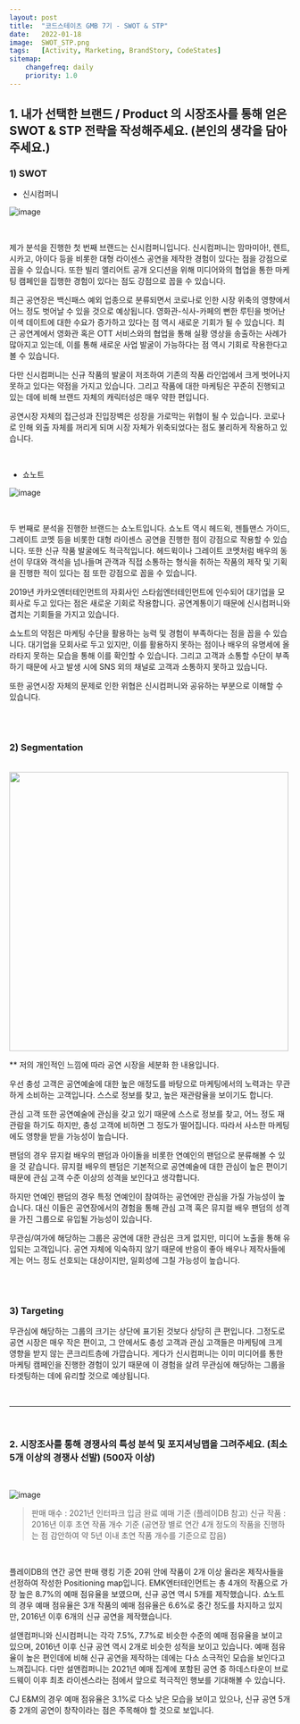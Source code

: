 ```yaml
---
layout: post
title:  "코드스테이츠 GMB 7기 - SWOT & STP"
date:   2022-01-18
image:  SWOT_STP.png
tags:   [Activity, Marketing, BrandStory, CodeStates]
sitemap:
    changefreq: daily
    priority: 1.0
---
```


## 1. 내가 선택한 브랜드 / Product 의 시장조사를 통해 얻은 SWOT & STP 전략을 작성해주세요. (본인의 생각을 담아주세요.)

### 1) SWOT

- 신시컴퍼니

![image](https://user-images.githubusercontent.com/39390943/150074406-6c9a967b-fea2-4283-a7f0-9bec800d1a07.png)

<br>

제가 분석을 진행한 첫 번째 브랜드는 신시컴퍼니입니다. 신시컴퍼니는 맘마미아!, 렌트, 시카고, 아이다 등을 비롯한 대형 라이센스 공연을 제작한 경험이 있다는 점을 강점으로 꼽을 수 있습니다. 또한 빌리 엘리어트 공개 오디션을 위해 미디어와의 협업을 통한 마케팅 캠페인을 집행한 경험이 있다는 점도 강점으로 꼽을 수 있습니다.

최근 공연장은 백신패스 예외 업종으로 분류되면서 코로나로 인한 시장 위축의 영향에서 어느 정도 벗어날 수 있을 것으로 예상됩니다. 영화관-식사-카페의 뻔한 루틴을 벗어난 이색 데이트에 대한 수요가 증가하고 있다는 점 역시 새로운 기회가 될 수 있습니다. 최근 공연계에서 영화관 혹은 OTT 서비스와의 협업을 통해 실황 영상을 송출하는 사례가 많아지고 있는데, 이를 통해 새로운 사업 발굴이 가능하다는 점 역시 기회로 작용한다고 볼 수 있습니다.

다만 신시컴퍼니는 신규 작품의 발굴이 저조하여 기존의 작품 라인업에서 크게 벗어나지 못하고 있다는 약점을 가지고 있습니다. 그리고 작품에 대한 마케팅은 꾸준히 진행되고 있는 데에 비해 브랜드 자체의 캐릭터성은 매우 약한 편입니다.

공연시장 자체의 접근성과 진입장벽은 성장을 가로막는 위협이 될 수 있습니다. 코로나로 인해 외출 자체를 꺼리게 되며 시장 자체가 위축되었다는 점도 불리하게 작용하고 있습니다.

<br>

- 쇼노트

![image](https://user-images.githubusercontent.com/39390943/150074256-c6bd815d-0feb-4469-9956-985eb1e79842.png)

<br>

두 번째로 분석을 진행한 브랜드는 쇼노트입니다. 쇼노트 역시 헤드윅, 젠틀맨스 가이드, 그레이트 코멧 등을 비롯한 대형 라이센스 공연을 진행한 점이 강점으로 작용할 수 있습니다. 또한 신규 작품 발굴에도 적극적입니다. 헤드윅이나 그레이트 코멧처럼 배우의 동선이 무대와 객석을 넘나들며 관객과 직접 소통하는 형식을 취하는 작품의 제작 및 기획을 진행한 적이 있다는 점 또한 강점으로 꼽을 수 있습니다.  

2019년 카카오엔터테인먼트의 자회사인 스타쉽엔터테인먼트에 인수되어 대기업을 모회사로 두고 있다는 점은 새로운 기회로 작용합니다. 공연계통이기 때문에 신시컴퍼니와 겹치는 기회들을 가지고 있습니다.  

쇼노트의 약점은 마케팅 수단을 활용하는 능력 및 경험이 부족하다는 점을 꼽을 수 있습니다. 대기업을 모회사로 두고 있지만, 이를 활용하지 못하는 점이나 배우의 유명세에 올라타지 못하는 모습을 통해 이를 확인할 수 있습니다. 그리고 고객과 소통할 수단이 부족하기 때문에 사고 발생 시에 SNS 외의 채널로 고객과 소통하지 못하고 있습니다.  

또한 공연시장 자체의 문제로 인한 위협은 신시컴퍼니와 공유하는 부분으로 이해할 수 있습니다.  

<br><br>

### 2) Segmentation

<br>

<img src="https://user-images.githubusercontent.com/39390943/150074707-aa0813cc-501a-45f9-8140-7096012f78b4.png" width=500>

<br>

** 저의 개인적인 느낌에 따라 공연 시장을 세분화 한 내용입니다.

우선 충성 고객은 공연예술에 대한 높은 애정도를 바탕으로 마케팅에서의 노력과는 무관하게 소비하는 고객입니다. 스스로 정보를 찾고, 높은 재관람율을 보이기도 합니다.

관심 고객 또한 공연예술에 관심을 갖고 있기 때문에 스스로 정보를 찾고, 어느 정도 재관람을 하기도 하지만, 충성 고객에 비하면 그 정도가 떨어집니다. 따라서 사소한 마케팅에도 영향을 받을 가능성이 높습니다.

팬덤의 경우 뮤지컬 배우의 팬덤과 아이돌을 비롯한 연예인의 팬덤으로 분류해볼 수 있을 것 같습니다. 뮤지컬 배우의 팬덤은 기본적으로 공연예술에 대한 관심이 높은 편이기 때문에 관심 고객 수준 이상의 성격을 보인다고 생각합니다.

하지만 연예인 팬덤의 경우 특정 연예인이 참여하는 공연에만 관심을 가질 가능성이 높습니다. 대신 이들은 공연장에서의 경험을 통해 관심 고객 혹은 뮤지컬 배우 팬덤의 성격을 가진 그룹으로 유입될 가능성이 있습니다.

무관심/여가에 해당하는 그룹은 공연에 대한 관심은 크게 없지만, 미디어 노출을 통해 유입되는 고객입니다. 공연 자체에 익숙하지 않기 때문에 반응이 좋아 배우나 제작사들에게는 어느 정도 선호되는 대상이지만, 일회성에 그칠 가능성이 높습니다.

<br><br>

### 3) Targeting

무관심에 해당하는 그룹의 크기는 상단에 표기된 것보다 상당히 큰 편입니다. 그정도로 공연 시장은 매우 작은 편이고, 그 안에서도 충성 고객과 관심 고객들은 마케팅에 크게 영향을 받지 않는 콘크리트층에 가깝습니다. 게다가 신시컴퍼니는 이미 미디어를 통한 마케팅 캠페인을 진행한 경험이 있기 때문에 이 경험을 살려 무관심에 해당하는 그룹을 타겟팅하는 데에 유리할 것으로 예상됩니다.

<br>

---

<br>

### 2. 시장조사를 통해 경쟁사의 특성 분석 및 포지셔닝맵을 그려주세요. (최소 5개 이상의 경쟁사 선발) (500자 이상)

<br>

![image](https://user-images.githubusercontent.com/39390943/150074766-ba379cd1-7ce5-4061-aef5-70c836b68e9a.png)

> 판매 매수 : 2021년 인터파크 입금 완료 예매 기준 (플레이DB 참고)
> 신규 작품 : 2016년 이후 초연 작품 개수 기준
> (공연장 별로 연간 4개 정도의 작품을 진행하는 점 감안하여 약 5년 이내 초연 작품 개수를 기준으로 잡음)

<br>

플레이DB의 연간 공연 판매 랭킹 기준 20위 안에 작품이 2개 이상 올라온 제작사들을 선정하여 작성한 Positioning map입니다. EMK엔터테인먼트는 총 4개의 작품으로 가장 높은 8.7%의 예매 점유율을 보였으며, 신규 공연 역시 5개를 제작했습니다. 쇼노트의 경우 예매 점유율은 3개 작품의 예매 점유율은 6.6%로 중간 정도를 차지하고 있지만, 2016년 이후 6개의 신규 공연을 제작했습니다.

설앤컴퍼니와 신시컴퍼니는 각각 7.5%, 7.7%로 비슷한 수준의 예매 점유율을 보이고 있으며, 2016년 이후 신규 공연 역시 2개로 비슷한 성적을 보이고 있습니다. 예매 점유율이 높은 편인데에 비해 신규 공연을 제작하는 데에는 다소 소극적인 모습을 보인다고 느껴집니다. 다만 설앤컴퍼니는 2021년 예매 집계에 포함된 공연 중 하데스타운이 브로드웨이 이후 최초 라이센스라는 점에서 앞으로 적극적인 행보를 기대해볼 수 있습니다.

CJ E&M의 경우 예매 점유율은 3.1%로 다소 낮은 모습을 보이고 있으나, 신규 공연 5개 중 2개의 공연이 창작이라는 점은 주목해야 할 것으로 보입니다.